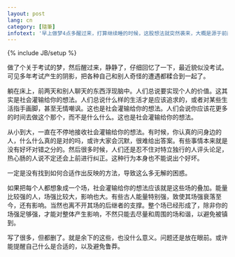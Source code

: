 ```yaml
---
layout: post
lang: cn
category: [隨筆]
infotext: '早上做梦4点多醒过来，打算继续睡的时候，这股想法就突然袭来，大概是源于前两天和别人聊天的内容。'
---
```

{% include JB/setup %}

做了个关于考试的梦，然后醒过来，静静了，仔细回忆了一下，最近貌似没考试。可见多年考试产生的阴影，把各种自己和别人奇怪的遭遇都糅合到一起了。

躺在床上，前两天和别人聊天的东西浮现脑中。人们总说要实现个人的价值。这其实是社会灌输给你的想法。人们总说什么样的生活才是应该追求的，或者对某些生活指手画脚，甚至无情嘲讽。这也是社会灌输给你的想法。人们会说你应该花更多的时间去做这个那个，而不是什么什么。这也是社会灌输给你的想法。

从小到大，一直在不停地接收社会灌输给你的想法。有时候，你认真的问身边的人，什么什么真的是对的吗，或许大家会沉默，很难给出答案。有些事情本来就是没有好坏对错之分的。然后很多时候，人们还是忍不住对特立独行的人评头论足，热心肠的人说不定还会上前进行纠正。这种行为本身也不能说出个好坏。

一定是没有找到如何合适作出反映的方法，导致这么多无解的困惑。

如果把每个人都想象成一个场，社会灌输给你的想法应该就是这些场的叠加。能量比较强的人，场强比较大，影响也大。有些古人能量特别强，致使其场强衰落至今，还有影响。当然也离不开其场的后继者的支撑。整个场已经形成了，除非你的场强足够强，才能对整体产生影响，不然只能去尽量和周围的场和谐，以避免被镇到。

写了很多，但都删了。就是余下的这些，也没什么意义。问题还是放在眼前。或许能提醒自己什么是合适的，以及避免鲁莽。
